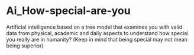 # Ai_How-special-are-you
Artificial intelligence based on a tree model that examines you with valid data from physical, academic and daily aspects to understand how special you really are in humanity? (Keep in mind that being special may not mean being superior)
